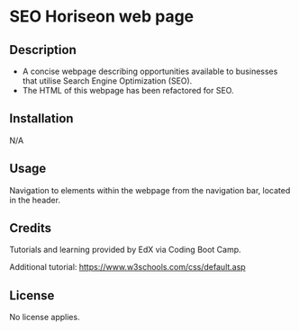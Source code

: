 # SEO Horiseon web page

## Description

 - A concise webpage describing opportunities available to businesses that utilise Search Engine Optimization (SEO). 
 - The HTML of this webpage has been refactored for SEO.

## Installation

N/A

## Usage

Navigation to elements within the webpage from the navigation bar, located in the header. 


## Credits

Tutorials and learning provided by EdX via Coding Boot Camp.

Additional tutorial: https://www.w3schools.com/css/default.asp


## License

No license applies. 

